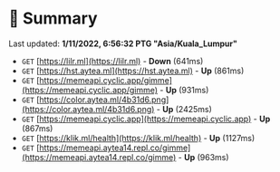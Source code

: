# 📖 Summary
Last updated: **1/11/2022, 6:56:32 PTG "Asia/Kuala_Lumpur"**

- `GET` [https://lilr.ml](https://lilr.ml) - **Down** (641ms)
- `GET` [https://hst.aytea.ml](https://hst.aytea.ml) - **Up** (861ms)
- `GET` [https://memeapi.cyclic.app/gimme](https://memeapi.cyclic.app/gimme) - **Up** (931ms)
- `GET` [https://color.aytea.ml/4b31d6.png](https://color.aytea.ml/4b31d6.png) - **Up** (2425ms)
- `GET` [https://memeapi.cyclic.app](https://memeapi.cyclic.app) - **Up** (867ms)
- `GET` [https://klik.ml/health](https://klik.ml/health) - **Up** (1127ms)
- `GET` [https://memeapi.aytea14.repl.co/gimme](https://memeapi.aytea14.repl.co/gimme) - **Up** (963ms)

